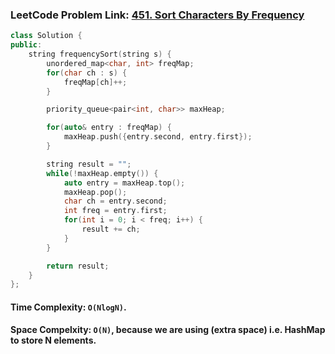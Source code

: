 ### LeetCode Problem Link: [451. Sort Characters By Frequency](https://leetcode.com/problems/sort-characters-by-frequency/)

```cpp
class Solution {
public:
    string frequencySort(string s) {
        unordered_map<char, int> freqMap;
        for(char ch : s) {
            freqMap[ch]++;
        }

        priority_queue<pair<int, char>> maxHeap;

        for(auto& entry : freqMap) {
            maxHeap.push({entry.second, entry.first});
        }

        string result = "";
        while(!maxHeap.empty()) {
            auto entry = maxHeap.top();
            maxHeap.pop();
            char ch = entry.second;
            int freq = entry.first;
            for(int i = 0; i < freq; i++) {
                result += ch;
            }
        }

        return result;
    }
};
```

#### Time Complexity: `O(NlogN)`.

#### Space Compelxity: `O(N)`, because we are using (extra space) i.e. HashMap to store N elements.

